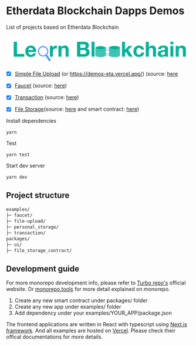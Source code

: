 # Etherdata Blockchain Dapps Demos
List of projects based on Etherdata Blockchain

![logo](./images/learn-blockchain.png)

- [x] [Simple File Upload](https://demos.file-upload.debugchain.net) (or https://demos-eta.vercel.app/) (source: [here](https://github.com/etherdata-blockchain/demos/tree/main/examples/file-upload/)

- [x] [Faucet](https://faucet.debugchain.net/) (source: [here](https://github.com/etherdata-blockchain/demos/tree/main/examples/faucet/)) 

- [x] [Transaction](https://demos.transaction.debugchain.net/) (source: [here](https://github.com/etherdata-blockchain/demos/tree/main/examples/transaction))

- [x] [File Storage](https://demos.personal-storage.debugchain.net/)(source: [here](./examples/personal_storage/) and smart contract: [here](https://github.com/etherdata-blockchain/demos/tree/main/packages/file_storage_contract/))


Install dependencies

```
yarn
```


Test

```
yarn test
```

Start dev server

```
yarn dev
```

## Project structure

```
examples/
├─ faucet/
├─ file-upload/
├─ personal_storage/
├─ transaction/
packages/
├─ ui/
├─ file_storage_contract/

```

## Development guide

For more monorepo development info, please refer to [Turbo repo's](https://turborepo.org/) official website. Or [monorepo.tools](https://monorepo.tools/) for more detail explained on monorepo.


1. Create any new smart contract under packages/ folder
2. Create any new app under examples/ folder
3. Add dependency under your examples/YOUR_APP/package.json

The frontend applications are written in React with typescript using [Next.js framework](https://nextjs.org/docs). And all examples are hosted on [Vercel](https://vercel.com/home?utm_source=next-site&utm_medium=banner&utm_campaign=next-website). Please check their offical documentations for more details.